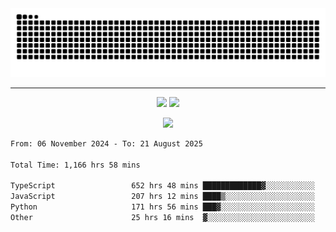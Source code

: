 <div align="center">
  <picture>
      <source
    media="(prefers-color-scheme: dark)"
      srcset="https://raw.githubusercontent.com/platane/snk/output/github-contribution-grid-snake-dark.svg"
      />
    <source
      media="(prefers-color-scheme: light)"
      srcset="https://raw.githubusercontent.com/xct007/xct007/output/github-contribution-grid-snake.svg"
      />
    <img
      alt="Snake"
      src="https://raw.githubusercontent.com/xct007/xct007/output/github-contribution-grid-snake.svg"
      />
  </picture>

</div>

___
<p align="center">
  <img src="https://readme-stats-blush-eta.vercel.app/api/top-langs/?username=xct007&layout=compact" />
  <img src="https://readme-stats-blush-eta.vercel.app/api?username=xct007&show_icons=true&theme=transparent&hide_title=true&include_all_commits=true" />
</p>

<p align="center">
  <img src="https://github-profile-trophy.vercel.app/?username=xct007&no-bg=true&rank=S,SS,SSS,A,AA,AAA,UNKNOWN,SECRET&row=3&title=-Followers,-Stars&margin-w=15&margin-h=15&column=2" />
</p>
<!--START_SECTION:waka-->

```txt
From: 06 November 2024 - To: 21 August 2025

Total Time: 1,166 hrs 58 mins

TypeScript                 652 hrs 48 mins █████████████▓░░░░░░░░░░░   54.75 %
JavaScript                 207 hrs 12 mins ████▒░░░░░░░░░░░░░░░░░░░░   17.38 %
Python                     171 hrs 56 mins ███▓░░░░░░░░░░░░░░░░░░░░░   14.42 %
Other                      25 hrs 16 mins  ▓░░░░░░░░░░░░░░░░░░░░░░░░   02.12 %
```

<!--END_SECTION:waka-->
